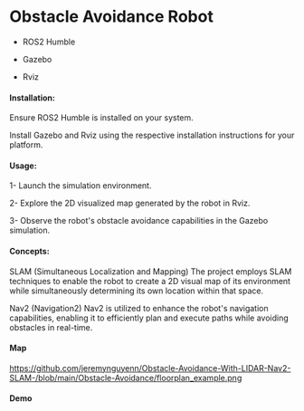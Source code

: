 # Obstacle Avoidance Robot
* ROS2 Humble
  
* Gazebo
  
* Rviz
#### Installation:

Ensure ROS2 Humble is installed on your system.

Install Gazebo and Rviz using the respective installation instructions for your platform.

#### Usage:

1- Launch the simulation environment.

2- Explore the 2D visualized map generated by the robot in Rviz.

3- Observe the robot's obstacle avoidance capabilities in the Gazebo simulation.

#### Concepts:

SLAM (Simultaneous Localization and Mapping)
The project employs SLAM techniques to enable the robot to create a 2D visual map of its environment while simultaneously determining its own location within that space.

Nav2 (Navigation2)
Nav2 is utilized to enhance the robot's navigation capabilities, enabling it to efficiently plan and execute paths while avoiding obstacles in real-time.

#### Map
https://github.com/jeremynguyenn/Obstacle-Avoidance-With-LIDAR-Nav2-SLAM-/blob/main/Obstacle-Avoidance/floorplan_example.png

#### Demo
